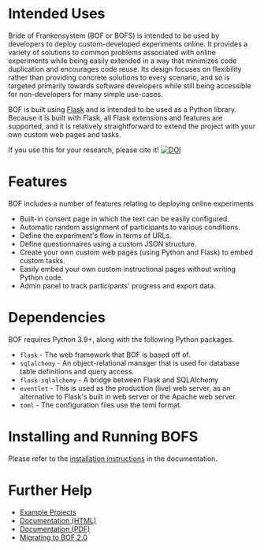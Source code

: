 Intended Uses
=============
Bride of Frankensystem (BOF or BOFS) is intended to be used by developers to deploy custom-developed experiments online. 
It provides a variety of solutions to common problems associated with online experiments while being easily extended in 
a way that minimizes code duplication and encourages code reuse. Its design focuses on flexibility rather than providing 
concrete solutions to every scenario, and so is targeted primarily towards software developers while still being 
accessible for non-developers for many simple use-cases.

BOF is built using [Flask](https://flask.palletsprojects.com/) and is intended to be used as a Python library. Because 
it is built with Flask, all Flask extensions and features are supported, and it is relatively straightforward to extend 
the project with your own custom web pages and tasks.

If you use this for your research, please cite it!
[![DOI](https://zenodo.org/badge/220541237.svg)](https://zenodo.org/badge/latestdoi/220541237)


Features
========
BOF includes a number of features relating to deploying online experiments
* Built-in consent page in which the text can be easily configured.
* Automatic random assignment of participants to various conditions.
* Define the experiment's flow in terms of URLs.
* Define questionnaires using a custom JSON structure.
* Create your own custom web pages (using Python and Flask) to embed custom tasks.
* Easily embed your own custom instructional pages without writing Python code.
* Admin panel to track participants' progress and export data.


Dependencies
============
BOF requires Python 3.9+, along with the following Python packages.

* `flask` - The web framework that BOF is based off of.
* `sqlalchemy` - An object-relational manager that is used for database table definitions and query access.
* `flask-sqlalchemy` - A bridge between Flask and SQLAlchemy
* `eventlet` - This is used as the production (live) web server, as an alternative to Flask's built in web server or the Apache web server.
* `toml` - The configuration files use the toml format.


Installing and Running BOFS
===========================
Please refer to the [installation instructions](https://bride-of-frankensystem.readthedocs.io/en/latest/installation.html) in the documentation.


Further Help
============
* [Example Projects](https://github.com/colbyj/bride-of-frankensystem-examples)
* [Documentation (HTML)](https://bride-of-frankensystem.readthedocs.io/en/latest/)
* [Documentation (PDF)](https://bride-of-frankensystem.readthedocs.io/_/downloads/en/latest/pdf/)
* [Migrating to BOF 2.0](https://github.com/colbyj/bride-of-frankensystem/wiki/Migrating-to-BOFS-2.0)
